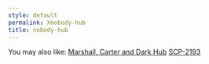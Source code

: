 ```yaml
---
style: default
permalink: Xnobody-hub
title: nobody-hub
---
```

You may also like:
[Marshall, Carter and Dark Hub](http://scp-wiki.net/marshall-carter-and-dark-hub)
[SCP-2193](http://scp-wiki.net/scp-2193)